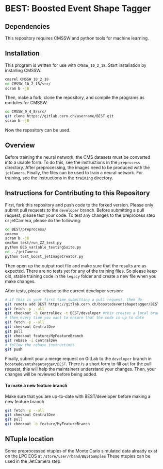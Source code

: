 # BEST: Boosted Event Shape Tagger

## Dependencies 

This repository requires CMSSW and python tools for machine learning.

## Installation

This program is written for use with ``CMSSW_10_2_18``. Start installation by installing CMSSW.

```bash
cmsrel CMSSW_10_2_18
cd CMSSW_10_2_18/src/
scram b -j8
```
Then, make a fork, clone the repository, and compile the programs as modules for CMSSW.

```bash
cd CMSSW_9_4_8/src/
git clone https://gitlab.cern.ch/username/BEST.git
scram b -j8
```

Now the repository can be used. 

## Overview

Before training the neural network, the CMS datasets must be converted into a usable form.
To do this, see the instructions in the ``preprocess`` directory.
After preprocessing, the images need to be produced with the ``jetCamera``. Finally,
the files can be used to train a neural network. For training,
see the instructions in the ``training`` directory.

## Instructions for Contributing to this Repository

First, fork this repository and push code to the forked version.
Please only submit pull requests to the `developer` branch. Before submitting a pull request, 
please test your code. To test any changes to the preprocess step or jetCamera, please do the following:

```bash
cd BEST/preprocess/
cmsenv
scram b -j8
cmsRun test/run_ZZ_test.py
python BES_variable_testingSuite.py 
cd ../jetCamera
python test_boost_jetImageCreator.py
```

Then open up the output root file and make sure that the results are as expected. There are no
tests yet for any of the training files. So please keep old, stable training code in the `legacy` 
folder and create a new file when you make changes. 

After tests, please rebase to the current developer version:

```bash
# if this is your first time submitting a pull request, then do
git remote add BEST https://gitlab.cern.ch/boostedeventshapetagger/BEST.git
git fetch -p --all
git checkout -b CentralDev -t BEST/developer #this creates a local branch called CentralDev that tracks the main developer branch
# then every time you want to ensure that the code is up to date
git fetch -p --all
git checkout CentralDev
git pull
git checkout feature/MyFeatureBranch
git rebase -i CentralDev
# follow the rebase instructions
git push 
```

Finally, submit your a merge request on GitLab to the `developer` branch in `boostedeventshapetagger/BEST`.
There is a short form to fill out for the pull request, this will help the maintainers understand your changes.
Then, your changes will be reviewed before being added. 

#### To make a new feature branch

Make sure that you are up-to-date with BEST/developer before making a new feature branch

```bash
git fetch -p --all
git checkout CentralDev
git pull
git checkout -b feature/MyFeatureBranch
```

## NTuple location

Some preprocessed ntuples of the Monte Carlo simulated data already exist on the LPC EOS at `/store/user/rband/BESTSamples` These ntuples can be used in the JetCamera step.

